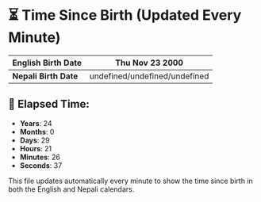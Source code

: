 # ⏳ Time Since Birth (Updated Every Minute)

| **English Birth Date** | Thu Nov 23 2000 |
|------------------------|-------------------------------------|
| **Nepali Birth Date**  | undefined/undefined/undefined                  |

## 📅 Elapsed Time:

- **Years**: 24
- **Months**: 0
- **Days**: 29
- **Hours**: 21
- **Minutes**: 26
- **Seconds**: 37

This file updates automatically every minute to show the time since birth in both the English and Nepali calendars.